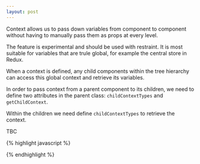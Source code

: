 ```yaml
---
layout: post
---
```


Context allows us to pass down variables from component to component without having to manually pass them as props at every level.

The feature is experimental and should be used with restraint. It is most suitable for variables that are trule global, for example the central store in Redux.

When a context is defined, any child components within the tree hierarchy can access this global context and retrieve its variables.

In order to pass context from a parent component to its children, we need to define two attributes in the parent class: `childContextTypes` and `getChildContext`.

Within the children we need define `childContextTypes` to retrieve the context. 

TBC

{% highlight javascript %}



{% endhighlight %}

